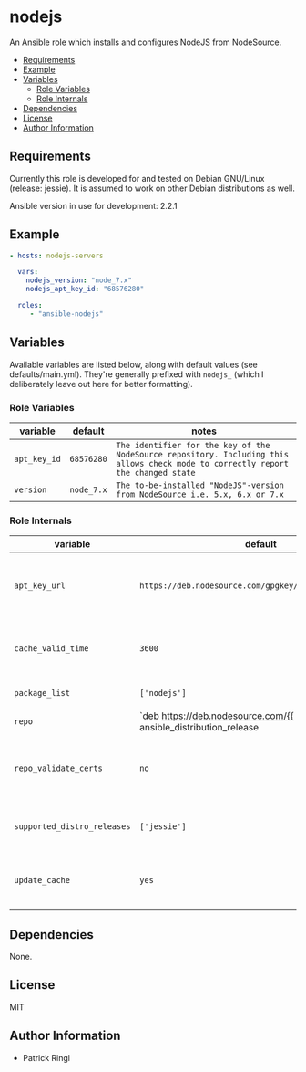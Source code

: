 # nodejs

An Ansible role which installs and configures NodeJS from NodeSource.

<!-- toc -->

- [Requirements](#requirements)
- [Example](#example)
- [Variables](#variables)
  * [Role Variables](#role-variables)
  * [Role Internals](#role-internals)
- [Dependencies](#dependencies)
- [License](#license)
- [Author Information](#author-information)

<!-- tocstop -->

## Requirements

Currently this role is developed for and tested on Debian GNU/Linux (release: jessie). It is assumed to work on other Debian distributions as well.

Ansible version in use for development: 2.2.1

## Example

```yaml
- hosts: nodejs-servers

  vars:
    nodejs_version: "node_7.x"
    nodejs_apt_key_id: "68576280"

  roles:
     - "ansible-nodejs"
```

## Variables

Available variables are listed below, along with default values (see defaults/main.yml). They're generally prefixed with `nodejs_` (which I deliberately leave out here for better formatting).

### Role Variables

variable | default | notes
-------- | ------- | -----
`apt_key_id` | `68576280` | `The identifier for the key of the NodeSource repository. Including this allows check mode to correctly report the changed state`
`version` | `node_7.x` | `The to-be-installed "NodeJS"-version from NodeSource i.e. 5.x, 6.x or 7.x`

### Role Internals

variable | default | notes
-------- | ------- | -----
`apt_key_url` | `https://deb.nodesource.com/gpgkey/nodesource.gpg.key` | `The url to retrieve the apt-key for the NodeSource repository from`
`cache_valid_time` | `3600` | `Update the apt cache if its older than the set value (in seconds)`
`package_list` | `['nodejs']` | `The list of packages to be installed`
`repo` | `deb https://deb.nodesource.com/{{ nodejs_version }} {{ ansible_distribution_release|lower }} main` | `A source string for the NodeSource repository`
`repo_validate_certs` | `no` | `If no, SSL certificates for the NodeSource repository will not be validated`
`supported_distro_releases` | `['jessie']` | `A list of distribution releases this role supports`
`update_cache` | `yes` | `Run the equivalent of apt-get update before the operation`

## Dependencies

None.

## License

MIT

## Author Information

* Patrick Ringl
